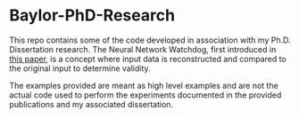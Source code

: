 # Baylor-PhD-Research
This repo contains some of the code developed in association with my Ph.D. Dissertation research. The Neural Network Watchdog, first introduced in 
[this paper](https://arxiv.org/abs/2010.12754), is a concept where input data is reconstructed and compared to the original input to determine validity.

The examples provided are meant as high level examples and are not the actual code used to perform the experiments documented in the provided publications and my associated dissertation.
